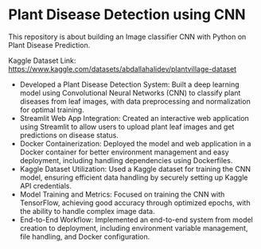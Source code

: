 # Plant Disease Detection using CNN
This repository is about building an Image classifier CNN with Python on Plant Disease Prediction.

Kaggle Dataset Link: https://www.kaggle.com/datasets/abdallahalidev/plantvillage-dataset

* Developed a Plant Disease Detection System: Built a deep learning model using Convolutional Neural Networks (CNN) to classify plant diseases from leaf images, with data preprocessing and normalization for optimal training.
* Streamlit Web App Integration: Created an interactive web application using Streamlit to allow users to upload plant leaf images and get predictions on disease status.
* Docker Containerization: Deployed the model and web application in a Docker container for better environment management and easy deployment, including handling dependencies using Dockerfiles.
* Kaggle Dataset Utilization: Used a Kaggle dataset for training the CNN model, ensuring efficient data handling by securely setting up Kaggle API credentials.
* Model Training and Metrics: Focused on training the CNN with TensorFlow, achieving good accuracy through optimized epochs, with the ability to handle complex image data.
* End-to-End Workflow: Implemented an end-to-end system from model creation to deployment, including environment variable management, file handling, and Docker configuration.
